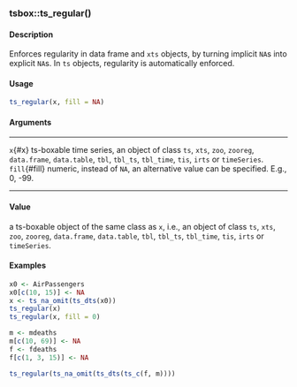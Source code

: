 ### tsbox::ts_regular()

#### Description

Enforces regularity in data frame and `xts` objects, by turning implicit
`NA`s into explicit `NA`s. In `ts` objects, regularity is automatically
enforced.

#### Usage

``` R
ts_regular(x, fill = NA)
```

#### Arguments

  --------------- ------------------------------------------------------------------------------------------------------------------------------------------------------------------
  `x`{#x}         ts-boxable time series, an object of class `ts`, `xts`, `zoo`, `zooreg`, `data.frame`, `data.table`, `tbl`, `tbl_ts`, `tbl_time`, `tis`, `irts` or `timeSeries`.
  `fill`{#fill}   numeric, instead of `NA`, an alternative value can be specified. E.g., 0, -99.
  --------------- ------------------------------------------------------------------------------------------------------------------------------------------------------------------

#### Value

a ts-boxable object of the same class as `x`, i.e., an object of class
`ts`, `xts`, `zoo`, `zooreg`, `data.frame`, `data.table`, `tbl`,
`tbl_ts`, `tbl_time`, `tis`, `irts` or `timeSeries`.

#### Examples

``` R
x0 <- AirPassengers
x0[c(10, 15)] <- NA
x <- ts_na_omit(ts_dts(x0))
ts_regular(x)
ts_regular(x, fill = 0)

m <- mdeaths
m[c(10, 69)] <- NA
f <- fdeaths
f[c(1, 3, 15)] <- NA

ts_regular(ts_na_omit(ts_dts(ts_c(f, m))))
```
